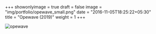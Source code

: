 +++
showonlyimage = true
draft = false
image = "img/portfolio/opewave_small.png"
date = "2016-11-05T18:25:22+05:30"
title = "Opewave (2019)"
weight = 1
+++

![opewave][1]

[1]: /img/portfolio/opewave_small.png


